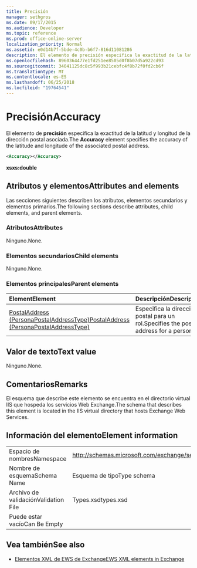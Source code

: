 ```yaml
---
title: Precisión
manager: sethgros
ms.date: 09/17/2015
ms.audience: Developer
ms.topic: reference
ms.prod: office-online-server
localization_priority: Normal
ms.assetid: e0d14b7f-5bde-4c0b-b6f7-816d11081286
description: El elemento de precisión especifica la exactitud de la latitud y longitud de la dirección postal asociada.
ms.openlocfilehash: 8960364477e1fd251ee8505d0f8b07d5a922cd93
ms.sourcegitcommit: 34041125dc8c5f993b21cebfc4f8b72f0fd2cb6f
ms.translationtype: MT
ms.contentlocale: es-ES
ms.lasthandoff: 06/25/2018
ms.locfileid: "19764541"
---
```

# <a name="accuracy"></a><span data-ttu-id="4f2af-103">Precisión</span><span class="sxs-lookup"><span data-stu-id="4f2af-103">Accuracy</span></span>

<span data-ttu-id="4f2af-104">El elemento de **precisión** especifica la exactitud de la latitud y longitud de la dirección postal asociada.</span><span class="sxs-lookup"><span data-stu-id="4f2af-104">The **Accuracy** element specifies the accuracy of the latitude and longitude of the associated postal address.</span></span> 
  
```XML
<Accuracy></Accuracy>
```

 <span data-ttu-id="4f2af-105">**xs**</span><span class="sxs-lookup"><span data-stu-id="4f2af-105">**xs:double**</span></span>
## <a name="attributes-and-elements"></a><span data-ttu-id="4f2af-106">Atributos y elementos</span><span class="sxs-lookup"><span data-stu-id="4f2af-106">Attributes and elements</span></span>

<span data-ttu-id="4f2af-107">Las secciones siguientes describen los atributos, elementos secundarios y elementos primarios.</span><span class="sxs-lookup"><span data-stu-id="4f2af-107">The following sections describe attributes, child elements, and parent elements.</span></span>
  
### <a name="attributes"></a><span data-ttu-id="4f2af-108">Atributos</span><span class="sxs-lookup"><span data-stu-id="4f2af-108">Attributes</span></span>

<span data-ttu-id="4f2af-109">Ninguno.</span><span class="sxs-lookup"><span data-stu-id="4f2af-109">None.</span></span>
  
### <a name="child-elements"></a><span data-ttu-id="4f2af-110">Elementos secundarios</span><span class="sxs-lookup"><span data-stu-id="4f2af-110">Child elements</span></span>

<span data-ttu-id="4f2af-111">Ninguno.</span><span class="sxs-lookup"><span data-stu-id="4f2af-111">None.</span></span>
  
### <a name="parent-elements"></a><span data-ttu-id="4f2af-112">Elementos principales</span><span class="sxs-lookup"><span data-stu-id="4f2af-112">Parent elements</span></span>

|<span data-ttu-id="4f2af-113">**Element**</span><span class="sxs-lookup"><span data-stu-id="4f2af-113">**Element**</span></span>|<span data-ttu-id="4f2af-114">**Descripción**</span><span class="sxs-lookup"><span data-stu-id="4f2af-114">**Description**</span></span>|
|:-----|:-----|
|[<span data-ttu-id="4f2af-115">PostalAddress (PersonaPostalAddressType)</span><span class="sxs-lookup"><span data-stu-id="4f2af-115">PostalAddress (PersonaPostalAddressType)</span></span>](postaladdress-personapostaladdresstype.md) <br/> |<span data-ttu-id="4f2af-116">Especifica la dirección postal para un rol.</span><span class="sxs-lookup"><span data-stu-id="4f2af-116">Specifies the postal address for a persona.</span></span>  <br/> |
   
## <a name="text-value"></a><span data-ttu-id="4f2af-117">Valor de texto</span><span class="sxs-lookup"><span data-stu-id="4f2af-117">Text value</span></span>

<span data-ttu-id="4f2af-118">Ninguno.</span><span class="sxs-lookup"><span data-stu-id="4f2af-118">None.</span></span>
  
## <a name="remarks"></a><span data-ttu-id="4f2af-119">Comentarios</span><span class="sxs-lookup"><span data-stu-id="4f2af-119">Remarks</span></span>

<span data-ttu-id="4f2af-120">El esquema que describe este elemento se encuentra en el directorio virtual IIS que hospeda los servicios Web Exchange.</span><span class="sxs-lookup"><span data-stu-id="4f2af-120">The schema that describes this element is located in the IIS virtual directory that hosts Exchange Web Services.</span></span>
  
## <a name="element-information"></a><span data-ttu-id="4f2af-121">Información del elemento</span><span class="sxs-lookup"><span data-stu-id="4f2af-121">Element information</span></span>

|||
|:-----|:-----|
|<span data-ttu-id="4f2af-122">Espacio de nombres</span><span class="sxs-lookup"><span data-stu-id="4f2af-122">Namespace</span></span>  <br/> |http://schemas.microsoft.com/exchange/services/2006/types  <br/> |
|<span data-ttu-id="4f2af-123">Nombre de esquema</span><span class="sxs-lookup"><span data-stu-id="4f2af-123">Schema Name</span></span>  <br/> |<span data-ttu-id="4f2af-124">Esquema de tipo</span><span class="sxs-lookup"><span data-stu-id="4f2af-124">Type schema</span></span>  <br/> |
|<span data-ttu-id="4f2af-125">Archivo de validación</span><span class="sxs-lookup"><span data-stu-id="4f2af-125">Validation File</span></span>  <br/> |<span data-ttu-id="4f2af-126">Types.xsd</span><span class="sxs-lookup"><span data-stu-id="4f2af-126">types.xsd</span></span>  <br/> |
|<span data-ttu-id="4f2af-127">Puede estar vacío</span><span class="sxs-lookup"><span data-stu-id="4f2af-127">Can Be Empty</span></span>  <br/> ||
   
## <a name="see-also"></a><span data-ttu-id="4f2af-128">Vea también</span><span class="sxs-lookup"><span data-stu-id="4f2af-128">See also</span></span>

- [<span data-ttu-id="4f2af-129">Elementos XML de EWS de Exchange</span><span class="sxs-lookup"><span data-stu-id="4f2af-129">EWS XML elements in Exchange</span></span>](ews-xml-elements-in-exchange.md)

